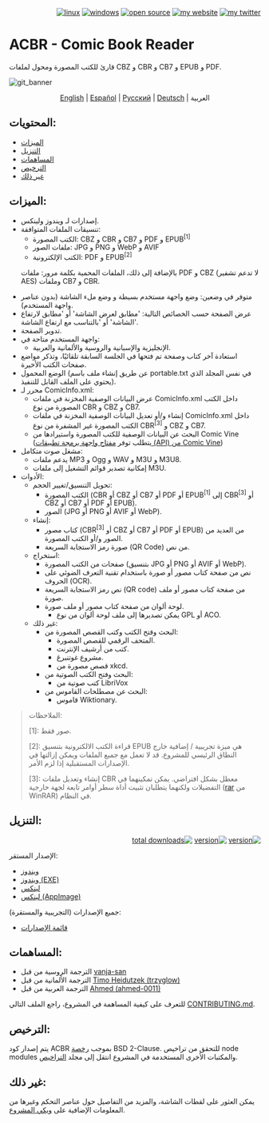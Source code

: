 <p align="right">  
  <a href="#downloads"><img src="https://user-images.githubusercontent.com/8535921/189104931-527ab8bc-8757-4e04-8150-5207d2077bb8.png" title="linux"></a>
  <a href="#downloads"><img src="https://user-images.githubusercontent.com/8535921/189104940-ade062d9-d2e0-4e08-83a4-f34cdb457025.png" title="windows"></a>
  <a href="#license"><img src="https://user-images.githubusercontent.com/8535921/189119543-b1f7cc20-bd0e-44e7-811a-c23b0ccdf767.png" title="open source"></a>
  <a href="http://www.binarynonsense.com/"><img src="https://user-images.githubusercontent.com/8535921/189104953-7ac2d4d1-7d36-483b-8cc9-3568d1cbf6e5.png" title="my website"></a>
  <a href="https://twitter.com/binarynonsense"><img src="https://user-images.githubusercontent.com/8535921/189104963-ae74d98e-ddb3-4068-8958-7028ecae2966.png" title="my twitter"></a>
</p>

# ACBR - Comic Book Reader

قارئ للكتب المصورة ومحول لملفات CBZ و CBR و CB7 و EPUB و PDF.

![git_banner](https://github.com/binarynonsense/comic-book-reader/assets/8535921/a8a7f902-4445-4695-9bc0-bbae4cba78f2)

<p align="center">
  <a href="./README.en.md">English</a> | 
  <a href="./README.es.md">Español</a> | 
  <a href="./README.ru.md">Русский</a> | 
  <a href="./README.de.md">Deutsch</a> | 
  <span>العربية</span>
</p>

## المحتويات:

- [الميزات](#الميزات)
- [التنزيل](#التنزيل)
- [المساهمات](#المساهمات)
- [الترخيص](#الترخيص)
- [غير ذلك](#غير-ذلك)

## الميزات:

- إصدارات لـ ويندوز ولينكس.
- تنسيقات الملفات المتوافقة:
  - الكتب المصورة: CBZ و CBR و CB7 و PDF و EPUB<sup>[1]</sup>
  - ملفات الصور: JPG و PNG و WebP و AVIF
  - الكتب الإلكترونية: PDF و EPUB<sup>[2]</sup>
  <p>بالإضافة إلى ذلك، الملفات المحمية بكلمة مرور: ملفات PDF و CBZ (لا تدعم تشفير AES) وملفات CB7 و CBR.</p>
- متوفر في وضعين: وضع واجهة مستخدم بسيطة و وضع ملء الشاشة (بدون عناصر واجهة المستخدم).
- عرض الصفحة حسب الخصائص التالية: 'مطابق لعرض الشاشة' أو 'مطابق لارتفاع الشاشة' أو 'بالتناسب مع ارتفاع الشاشة'.
- تدوير الصفحة.
- واجهة المستخدم متاحة في:
   - الإنجليزية والإسبانية والروسية والألمانية والعربية.
- استعادة آخر كتاب وصفحة تم فتحها في الجلسة السابقة تلقائيًا، وتذكر مواضع صفحات الكتب الأخيرة.
- الوضع المحمول (عن طريق إنشاء ملف باسم portable.txt في نفس المجلد الذي يحتوي على الملف القابل للتنفيذ).
- محرر لـ ComicInfo.xml:
  - عرض البيانات الوصفية المخزنة في ملفات ComicInfo.xml داخل الكتب المصورة من نوع CBR و CBZ و CB7.
  - إنشاء و/أو تعديل البيانات الوصفية المخزنة في ملفات ComicInfo.xml داخل الكتب المصورة غير المشفرة من نوع CBR<sup>[3]</sup> و CBZ و CB7.
  - البحث عن البيانات الوصفية للكتب المصورة واستيرادها من Comic Vine (يتطلب توفر [مفتاح واجهة برمجة تطبيقات (API) من Comic Vine](https://comicvine.gamespot.com/api/))
- مشغل صوت متكامل:
  - يدعم ملفات MP3 و Ogg و WAV و M3U و M3U8.
  - إمكانية تصدير قوائم التشغيل إلى ملفات M3U.
- الأدوات:
  - تحويل التنسيق/تغيير الحجم:
    - الكتب المصورة (CBR أو CBZ أو CB7 أو PDF أو EPUB<sup>[1]</sup> إلى CBR<sup>[3]</sup> أو CBZ أو CB7 أو PDF أو EPUB).
    - الصور (JPG أو PNG أو AVIF أو WebP).
  - إنشاء:
    - كتاب مصور (CBR<sup>[3]</sup> أو CBZ أو CB7 أو PDF أو EPUB) من العديد من الصور و/أو الكتب المصورة.
    - صورة رمز الاستجابة السريعة (QR Code) من نص.
  - استخراج:
    - صفحات من الكتب المصورة (بتنسيق JPG أو PNG أو AVIF أو WebP).
    - نص من صفحة كتاب مصور أو صورة باستخدام تقنية التعرف الضوئي على الحروف (OCR).
    - نص رمز الاستجابة السريعة (QR code) من صفحة كتاب مصور أو ملف صورة.
    - لوحة ألوان من صفحة كتاب مصور أو ملف صورة.
      - يمكن تصديرها إلى ملف لوحة ألوان من نوع GPL أو ACO.
  - غير ذلك:
    - البحث وفتح الكتب وكتب القصص المصورة من:
      - المتحف الرقمي للقصص المصورة.
      - كتب من أرشيف الإنترنت.
      - مشروع غوتنبرغ.
      - قصص مصورة من xkcd.
    - البحث وفتح الكتب الصوتية من:
      - كتب صوتية من LibriVox
    - البحث عن مصطلحات القاموس من:
      - قاموس Wiktionary.

> الملاحظات:
>
> [1]: صور فقط.
> 
> [2]: قراءة الكتب الالكترونية بتنسيق EPUB هي ميزة تجريبية / إضافية خارج النطاق الرئيسي للمشروع. قد لا تعمل مع جميع الملفات ويمكن إزالتها في الإصدارات المستقبلية إذا لزم الأمر.
> 
> [3]: إنشاء وتعديل ملفات CBR معطل بشكل افتراضي. يمكن تمكينهما في التفضيلات ولكنهما يتطلبان تثبيت أداة سطر أوامر تابعة لجهة خارجية ([rar](https://www.win-rar.com/cmd-shell-mode.html?&L=0) من WinRAR) في النظام.

## التنزيل:

<div dir="rtl"><a href="https://github.com/binarynonsense/comic-book-reader/releases/latest"><img src="https://shields.io/github/v/release/binarynonsense/comic-book-reader?display_name=tag&label=stable" title="version"></a> <a href="https://github.com/binarynonsense/comic-book-reader/releases"><img src="https://shields.io/github/v/release/binarynonsense/comic-book-reader?display_name=tag&label=latest&include_prereleases" title="version"></a> <a href="https://github.com/binarynonsense/comic-book-reader/releases"><img src="https://shields.io/github/downloads/binarynonsense/comic-book-reader/total?label=downloads" title="total downloads"></a></div>

الإصدار المستقر:

- [ويندوز](https://github.com/binarynonsense/comic-book-reader/releases/latest/download/ACBR_Windows.zip)
- [ويندوز (EXE)](https://github.com/binarynonsense/comic-book-reader/releases/latest/download/ACBR_Windows_SelfExtracting.exe)
- [لينكس](https://github.com/binarynonsense/comic-book-reader/releases/latest/download/ACBR_Linux.zip)
- [لينكس (AppImage)](https://github.com/binarynonsense/comic-book-reader/releases/latest/download/ACBR_Linux_AppImage.zip)

جميع الإصدارات (التجريبية والمستقرة):

- [قائمة الإصدارات](https://github.com/binarynonsense/comic-book-reader/releases)

## المساهمات:

- الترجمة الروسية من قبل [vanja-san](https://github.com/vanja-san)
- الترجمة الألمانية من قبل [Timo Heidutzek (trzyglow)](https://github.com/trzyglow)
- الترجمة العربية من قبل [Ahmed (ahmed-0011)](https://github.com/ahmed-0011)

للتعرف على كيفية المساهمة في المشروع، راجع الملف التالي [CONTRIBUTING.md](../CONTRIBUTING.md).

## الترخيص:

يتم إصدار كود ACBR بموجب [رخصة](../LICENSE) BSD 2-Clause. للتحقق من تراخيص node modules والمكتبات الأخرى المستخدمة في المشروع انتقل إلى مجلد [التراخيص](../licenses/).

## غير ذلك:

يمكن العثور على لقطات الشاشة، والمزيد من التفاصيل حول عناصر التحكم وغيرها من المعلومات الإضافية على [ويكي المشروع](https://github.com/binarynonsense/comic-book-reader/wiki).
